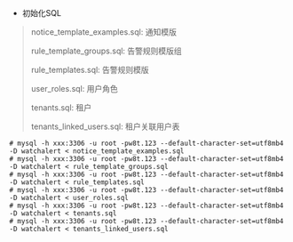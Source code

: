 - 初始化SQL
>
> notice_template_examples.sql: 通知模版
>
> rule_template_groups.sql: 告警规则模版组
>
> rule_templates.sql: 告警规则模版
>
> user_roles.sql: 用户角色
> 
> tenants.sql: 租户
> 
> tenants_linked_users.sql: 租户关联用户表
```shell
# mysql -h xxx:3306 -u root -pw8t.123 --default-character-set=utf8mb4 -D watchalert < notice_template_examples.sql
# mysql -h xxx:3306 -u root -pw8t.123 --default-character-set=utf8mb4 -D watchalert < rule_template_groups.sql
# mysql -h xxx:3306 -u root -pw8t.123 --default-character-set=utf8mb4 -D watchalert < rule_templates.sql
# mysql -h xxx:3306 -u root -pw8t.123 --default-character-set=utf8mb4 -D watchalert < user_roles.sql
# mysql -h xxx:3306 -u root -pw8t.123 --default-character-set=utf8mb4 -D watchalert < tenants.sql
# mysql -h xxx:3306 -u root -pw8t.123 --default-character-set=utf8mb4 -D watchalert < tenants_linked_users.sql
```